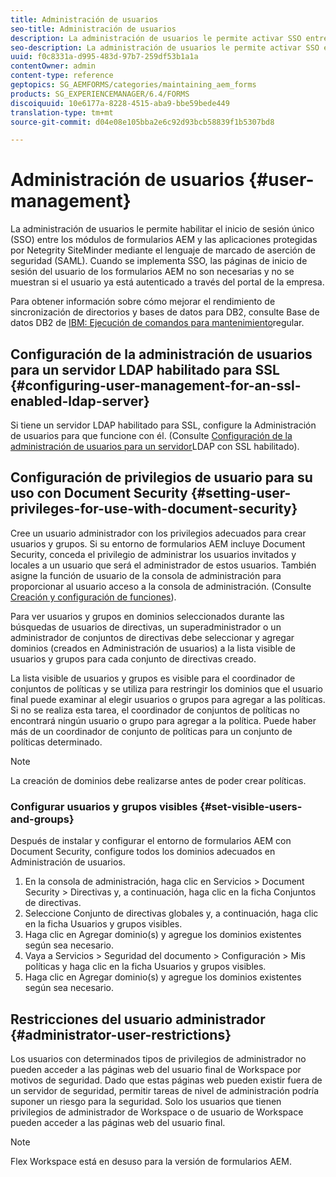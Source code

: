 ```yaml
---
title: Administración de usuarios
seo-title: Administración de usuarios
description: La administración de usuarios le permite activar SSO entre los módulos de formularios AEM y las aplicaciones protegidas por Netegrity SiteMinder mediante SAML. Este documento proporciona más información sobre la Administración de usuarios.
seo-description: La administración de usuarios le permite activar SSO entre los módulos de formularios AEM y las aplicaciones protegidas por Netegrity SiteMinder mediante SAML. Este documento proporciona más información sobre la Administración de usuarios.
uuid: f0c8331a-d995-483d-97b7-259df53b1a1a
contentOwner: admin
content-type: reference
geptopics: SG_AEMFORMS/categories/maintaining_aem_forms
products: SG_EXPERIENCEMANAGER/6.4/FORMS
discoiquuid: 10e6177a-8228-4515-aba9-bbe59bede449
translation-type: tm+mt
source-git-commit: d04e08e105bba2e6c92d93bcb58839f1b5307bd8

---
```



# Administración de usuarios {#user-management}

La administración de usuarios le permite habilitar el inicio de sesión único (SSO) entre los módulos de formularios AEM y las aplicaciones protegidas por Netegrity SiteMinder mediante el lenguaje de marcado de aserción de seguridad (SAML). Cuando se implementa SSO, las páginas de inicio de sesión del usuario de los formularios AEM no son necesarias y no se muestran si el usuario ya está autenticado a través del portal de la empresa.

Para obtener información sobre cómo mejorar el rendimiento de sincronización de directorios y bases de datos para DB2, consulte Base de datos DB2 de [IBM: Ejecución de comandos para mantenimiento](/help/forms/using/admin-help/ibm-db2-database-running-commands.md#ibm-db2-database-running-commands-for-regular-maintenance)regular.

## Configuración de la administración de usuarios para un servidor LDAP habilitado para SSL {#configuring-user-management-for-an-ssl-enabled-ldap-server}

Si tiene un servidor LDAP habilitado para SSL, configure la Administración de usuarios para que funcione con él. (Consulte [Configuración de la administración de usuarios para un servidor](/help/forms/using/admin-help/configure-user-management-ssl-enabled.md#configure-user-management-for-an-ssl-enabled-ldap-server)LDAP con SSL habilitado).

## Configuración de privilegios de usuario para su uso con Document Security {#setting-user-privileges-for-use-with-document-security}

Cree un usuario administrador con los privilegios adecuados para crear usuarios y grupos. Si su entorno de formularios AEM incluye Document Security, conceda el privilegio de administrar los usuarios invitados y locales a un usuario que será el administrador de estos usuarios. También asigne la función de usuario de la consola de administración para proporcionar al usuario acceso a la consola de administración. (Consulte [Creación y configuración de funciones](/help/forms/using/admin-help/creating-configuring-roles.md#creating-and-configuring-roles)).

Para ver usuarios y grupos en dominios seleccionados durante las búsquedas de usuarios de directivas, un superadministrador o un administrador de conjuntos de directivas debe seleccionar y agregar dominios (creados en Administración de usuarios) a la lista visible de usuarios y grupos para cada conjunto de directivas creado.

La lista visible de usuarios y grupos es visible para el coordinador de conjuntos de políticas y se utiliza para restringir los dominios que el usuario final puede examinar al elegir usuarios o grupos para agregar a las políticas. Si no se realiza esta tarea, el coordinador de conjuntos de políticas no encontrará ningún usuario o grupo para agregar a la política. Puede haber más de un coordinador de conjunto de políticas para un conjunto de políticas determinado.

>[!NOTE]
>
>La creación de dominios debe realizarse antes de poder crear políticas.

### Configurar usuarios y grupos visibles {#set-visible-users-and-groups}

Después de instalar y configurar el entorno de formularios AEM con Document Security, configure todos los dominios adecuados en Administración de usuarios.

1. En la consola de administración, haga clic en Servicios > Document Security > Directivas y, a continuación, haga clic en la ficha Conjuntos de directivas.
1. Seleccione Conjunto de directivas globales y, a continuación, haga clic en la ficha Usuarios y grupos visibles.
1. Haga clic en Agregar dominio(s) y agregue los dominios existentes según sea necesario.
1. Vaya a Servicios > Seguridad del documento > Configuración > Mis políticas y haga clic en la ficha Usuarios y grupos visibles.
1. Haga clic en Agregar dominio(s) y agregue los dominios existentes según sea necesario.

## Restricciones del usuario administrador {#administrator-user-restrictions}

Los usuarios con determinados tipos de privilegios de administrador no pueden acceder a las páginas web del usuario final de Workspace por motivos de seguridad. Dado que estas páginas web pueden existir fuera de un servidor de seguridad, permitir tareas de nivel de administración podría suponer un riesgo para la seguridad. Solo los usuarios que tienen privilegios de administrador de Workspace o de usuario de Workspace pueden acceder a las páginas web del usuario final.

>[!NOTE]
>
>Flex Workspace está en desuso para la versión de formularios AEM.

